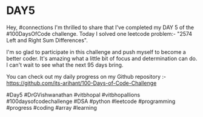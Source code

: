 # DAY5
Hey, #connections I'm thrilled to share that I've completed my DAY 5 of the #100DaysOfCode challenge. Today I solved one leetcode problem:- "2574 Left and Right Sum Differences".

I'm so glad to participate in this challenge and push myself to become a better coder. It's amazing what a little bit of focus and determination can do. I can't wait to see what the next 95 days bring.

You can check out my daily progress on my Github repository :- https://github.com/its-arihant/100-Days-of-Code-Challenge

#Day5 #DrGVishwanathan #vitbhopal #vitbhopallions #100daysofcodechallenge #DSA #python #leetcode #programming #progress #coding #array #learning 